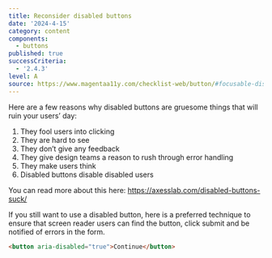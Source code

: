 ```yaml
---
title: Reconsider disabled buttons
date: '2024-4-15'
category: content
components:
  - buttons
published: true
successCriteria:
  - '2.4.3'
level: A
source: https://www.magentaa11y.com/checklist-web/button/#focusable-disabled-button
---
```


Here are a few reasons why disabled buttons are gruesome things that will ruin your users’ day:

1. They fool users into clicking
2. They are hard to see
3. They don’t give any feedback
4. They give design teams a reason to rush through error handling
5. They make users think
6. Disabled buttons disable disabled users

You can read more about this here: https://axesslab.com/disabled-buttons-suck/

If you still want to use a disabled button, here is a preferred technique to ensure that screen reader users can find the button, click submit and be notified of errors in the form.

```html
<button aria-disabled="true">Continue</button>
```
